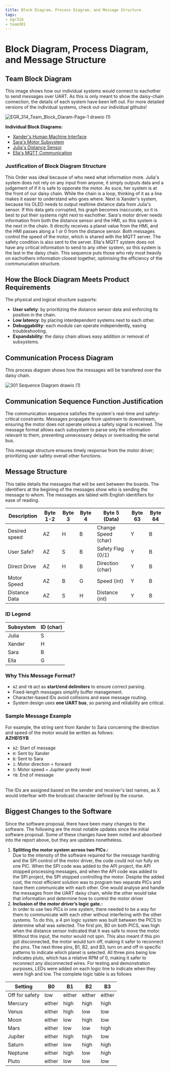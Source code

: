 ```yaml
---
title: Block Diagram, Process Diagram, and Message Structure
tags:
- egr314
- team301
---
```


# Block Diagram, Process Diagram, and Message Structure

## Team Block Diagram

This image shows how our individual systems would connect to eachother to send messages over UART. As this is only meant to show the daisy-chain connection, the details of each system have been left out. For more detailed versions of the individual systems, check out our individual githubs! <br>

![EGR_314_Team_Block_Diaram-Page-1 drawio (1)](https://github.com/user-attachments/assets/33fdedd6-2b3a-41a9-8519-0ec4a5719b93)

**Individual Block Diagrams:**

- [Xander's Human Machine Interface](https://xanderheafey.github.io/Block-Diagram/)
- [Sara's Motor Subsystem](https://sarabohart.github.io/blockdiagram/)
- [Julia's Distance Sensor](https://juliasmith141414.github.io/blockdiagram/)
- [Ella's MQTT Communication](https://starfruwuit.github.io/egr314report/01BlockDiagram/)

### Justification of Block Diagram Structure

This Order was ideal because of who need what information more. Julia's system does not rely on any input from anyone, it simply outputs data and a judgement of if it is safe to opporate the motor. As suce, her system is at the front of our daisy chain. While the chain is a loop, thinking of it as a line makes it easier to understand who goes where. Next is Xander's system, because his OLED needs to output realtime distance data from Julia's sensor. If this data gets corrupted, his graph becomes inaccurate, so it is best to put their systems right next to eachother. Sara's motor driver needs information from both the distance sensor and the HMI, so this system is the next in the chain. It directly receives a planet value from the HMI, and the HMI passes along a 1 or 0 from the distance sensor. Both messages control the speed of the motor, which is shared with the MQTT server. The safety condition is also sent to the server. Ella's MQTT system does not have any critical information to send to any other system, so this system is the last in the daisy chain. This sequence puts those who rely most heavily on eachothers information closest together, optimising the efficiency of the communucation structure.

## How the Block Diagram Meets Product Requirements

The physical and logical structure supports:
- **User safety**: by prioritizing the distance sensor data and enforcing its position in the chain.
- **Low latency**: by placing interdependent systems next to each other.
- **Debuggability**: each module can operate independently, easing troubleshooting.
- **Expandability**: the daisy chain allows easy addition or removal of subsystems.

## Communication Process Diagram

This process diagram shows how the messages will be transfered over the daisy chain. 

![301 Sequence Diagram drawio (1)](https://github.com/user-attachments/assets/35a8e47c-466e-43e9-9cf5-69d27b3ec3d4)

## Communication Sequence Function Justification

The communication sequence satisfies the system's real-time and safety-critical constraints. Messages propagate from upstream to downstream, ensuring the motor does not operate unless a safety signal is received. The message format allows each subsystem to parse only the information relevant to them, preventing unnecessary delays or overloading the serial bus.

This message structure ensures timely response from the motor driver; prioritizing user safety overall other functions.  

## Message Structure

This table details the messages that will be sent between the boards. The identifiers at the begining of the messages show who is sending the message to whom. The messages are labled with English identifiers for ease of reading. <br>

| Description     | Byte 1-2 | Byte 3 | Byte 4 | Byte 5 (Data)       | Byte 63 | Byte 64 |
|----------------|----------|--------|--------|----------------------|---------|---------|
| Desired speed  | AZ       | H      | B      | Change Speed (char) | Y       | B       |
| User Safe?     | AZ       | S      | B      | Safety Flag (0/1)   | Y       | B       |
| Direct Drive   | AZ       | H      | B      | Direction (char)    | Y       | B       |
| Motor Speed    | AZ       | B      | G      | Speed (int)         | Y       | B       |
| Distance Data  | AZ       | S      | H      | Distance (int)      | Y       | B       |

### ID Legend

| Subsystem | ID (char) |
|-----------|-----------|
| Julia     | S         |
| Xander    | H         |
| Sara      | B         |
| Ella      | G         |

### Why This Message Format?

- `AZ` and `YB` act as **start/end delimiters** to ensure correct parsing.
- Fixed-length messages simplify buffer management.
- Character-based IDs avoid collisions and ease message routing.
- System design uses **one UART bus**, so parsing and reliability are critical.

### Sample Message Example
For example, the string sent from Xander to Sara concerning the direction and speed of the motor would be written as follows: <br>
**AZHB15YB**

- `AZ`: Start of message  
- `H`: Sent by Xander  
- `B`: Sent to Sara  
- `1`: Motor direction = forward  
- `5`: Motor speed = Jupiter gravity level  
- `YB`: End of message  

<br>The IDs are assigned based on the sender and receiver's last names, as X would interfear with the brodcast character defined by the course.<br>

## Biggest Changes to the Software
Since the software proposal, there have been many changes to the software. The following are the most notable updates since the initial software proposal. Some of these changes have been noted and absorbed into the report above, but they are updates nonetheless. <br>
1. **Splitting the motor system across two PICs.:** <br>
Due to the intensity of the software required for the message handling and the SPI control of the motor driver, the code could not run fully on one PIC. When the SPI code was added to the API project, the API stopped processing messages, and when the API code was added to the SPI project, the SPI stopped controlling the motor. Despite the added cost, the most efficient solution was to program two separate PICs and have them communicate with each other. One would analyse and handle the messages from the UART daisy chain, while the other would take that information and determine how to control the motor driver <br>
2. **Inclusion of the motor driver’s logic gate.:** <br>
In order to use two PICs in one system, there needed to be a way for them to communicate with each other without interfering with the other systems. To do this, a 4 pin logic system was built between the PICS to determine what was selected. The first pin, B0 on both PICS, was high when the distance sensor indicated that it was safe to move the motor. Without this input, the motor would not spin. This also meant if this pin got disconnected, the motor would turn off, making it safer to reconnect the pins. The next three pins, B1, B2, and B3, turn on and off in specific patterns to indicate which planet is selected. All three pins being low indicates pluto, which has a relative RPM of 0, making it safer to reconnect any disconnected wires. For testing and demonstration purposes, LEDs were added on each logic line to indicate when they were high and low. The complete logic table is as follows <br>

  |Setting|B0|B1|B2|B3|
  |-------|---|---|---|---|
  |Off for safety|low|either|either|either|
  |Mercury|either|high|high|high|
  |Venus|either|high|low|low|
  |Moon|either|low|high|low|
  |Mars|either|low|low|high|
  |Jupiter|either|high|high|low|
  |Saturn|either|low|high|high|
  |Neptune|either|high|low|high|
  |Pluto|either|low|low|low|

<br>
